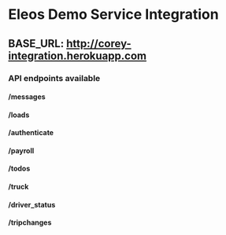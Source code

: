 

# Eleos Demo Service Integration

## BASE_URL: http://corey-integration.herokuapp.com

### API endpoints available

#### /messages

#### /loads

#### /authenticate

#### /payroll

#### /todos

#### /truck

#### /driver_status

#### /tripchanges

